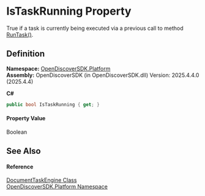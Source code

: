 # IsTaskRunning Property


True if a task is currently being executed via a previous call to method <a href="0f804bf3-b74a-ee47-bf91-f9d3fe3e59d1">RunTask()</a>.



## Definition
**Namespace:** <a href="aceb8efa-8dcd-26ac-b049-012c1f331112">OpenDiscoverSDK.Platform</a>  
**Assembly:** OpenDiscoverSDK (in OpenDiscoverSDK.dll) Version: 2025.4.4.0 (2025.4.4)

**C#**
``` C#
public bool IsTaskRunning { get; }
```



#### Property Value
Boolean

## See Also


#### Reference
<a href="55591a84-1c9a-5c6d-eefe-62a2134d5370">DocumentTaskEngine Class</a>  
<a href="aceb8efa-8dcd-26ac-b049-012c1f331112">OpenDiscoverSDK.Platform Namespace</a>  
